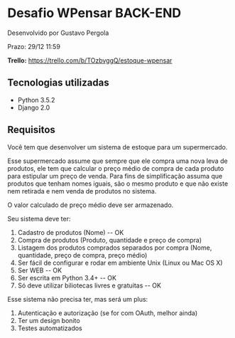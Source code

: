 # Desafio WPensar BACK-END
Desenvolvido por Gustavo Pergola

Prazo: 29/12 11:59 

**Trello:** https://trello.com/b/TOzbvggQ/estoque-wpensar

## Tecnologias utilizadas
* Python 3.5.2
* Django 2.0

## Requisitos

Você tem que desenvolver um sistema de estoque para um supermercado.

Esse supermercado assume que sempre que ele compra uma nova leva de produtos, ele tem que calcular o preço médio de compra de cada produto para estipular um preço de venda.
Para fins de simplificação assuma que produtos que tenham nomes iguais, são o mesmo produto e que não existe nem retirada e nem venda de produtos no sistema.

O valor calculado de preço médio deve ser armazenado.

Seu sistema deve ter:

1. Cadastro de produtos (Nome) -- OK
2. Compra de produtos (Produto, quantidade e preço de compra)
3. Listagem dos produtos comprados separados por compra (Nome, quantidade, preço de compra, preço médio)
4. Ser fácil de configurar e rodar em ambiente Unix (Linux ou Mac OS X)
5. Ser WEB -- OK
6. Ser escrita em Python 3.4+ -- OK
7. Só deve utilizar biliotecas livres e gratuitas -- OK

Esse sistema não precisa ter, mas será um plus:

1. Autenticação e autorização (se for com OAuth, melhor ainda)
2. Ter um design bonito
3. Testes automatizados